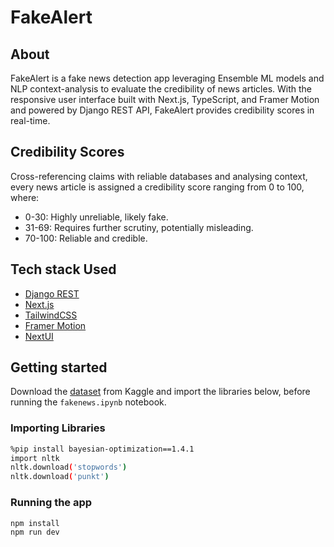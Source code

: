 # FakeAlert 

## About

FakeAlert is a fake news detection app leveraging Ensemble ML models and NLP context-analysis to evaluate the credibility of news articles. With the responsive user interface built with Next.js, TypeScript, and Framer Motion and powered by Django REST API, FakeAlert provides credibility scores in real-time.

## Credibility Scores

Cross-referencing claims with reliable databases and analysing context, every news article is assigned a credibility score ranging from 0 to 100, where:
  - 0-30: Highly unreliable, likely fake.
  - 31-69: Requires further scrutiny, potentially misleading.
  - 70-100: Reliable and credible.

## Tech stack Used
- [Django REST](https://www.django-rest-framework.org/#quickstart)
- [Next.js](https://nextjs.org/docs)
- [TailwindCSS](https://tailwindcss.com/docs/installation)
- [Framer Motion](https://www.framer.com/motion/examples/)
- [NextUI](https://nextui.org/docs/guide/introduction)

## Getting started

Download the [dataset](https://www.kaggle.com/datasets/jruvika/fake-news-detection/data) from Kaggle and import the libraries below, before running the ```fakenews.ipynb``` notebook.

### Importing Libraries
```sh
%pip install bayesian-optimization==1.4.1
import nltk
nltk.download('stopwords')
nltk.download('punkt')
```


### Running the app
```sh
npm install
npm run dev
```
